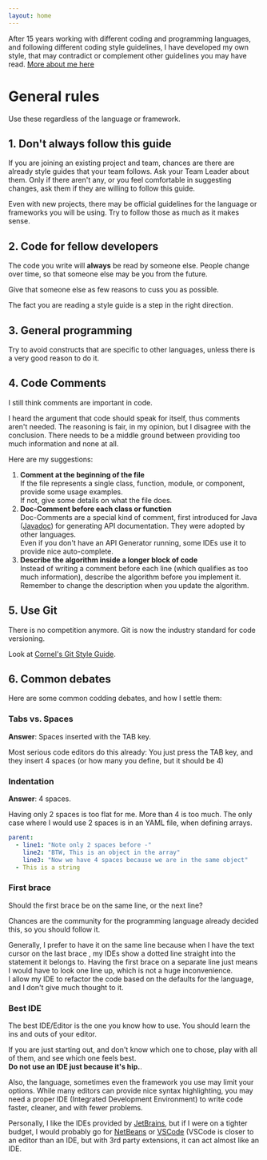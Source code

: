 ```yaml
---
layout: home
---
```


After 15 years working with different coding and programming languages, and following different coding style guidelines,
I have developed my own style, that may contradict or complement other guidelines you may have read. 
[More about me here](about) 

General rules
=============

Use these regardless of the language or framework.

1\. Don't always follow this guide
----------------------------------
If you are joining an existing project and team, chances are there are already style guides that your team follows.
Ask your Team Leader about them. Only if there aren't any, or you feel comfortable in suggesting changes, 
ask them if they are willing to follow this guide.

Even with new projects, there may be official guidelines for the language or frameworks you will be using. Try to follow those as much as it makes sense.


2\. Code for fellow developers
------------------------------
The code you write will **always** be read by someone else. People change over time, so that someone else may be you from the future.

Give that someone else as few reasons to cuss you as possible. 

The fact you are reading a style guide is a step in the right direction.


3\. General programming
-----------------------
Try to avoid constructs that are specific to other languages, unless there is a very good reason to do it.

4\. Code Comments
-----------------
I still think comments are important in code. 

I heard the argument that code should speak for itself, thus comments aren't needed. The reasoning is fair, in my opinion, but I disagree with the conclusion. There needs to be a middle ground between providing too much information and none at all. 

Here are my suggestions:

1. **Comment at the beginning of the file**  
If the file represents a single class, function, module, or component, provide some usage examples.  
If not, give some details on what the file does.
2. **Doc-Comment before each class or function**  
Doc-Comments are a special kind of comment, first introduced for Java ([Javadoc](https://en.wikipedia.org/wiki/Javadoc)) for generating API documentation. They were adopted by other languages.  
Even if you don't have an API Generator running, some IDEs use it to provide nice auto-complete.
3. **Describe the algorithm inside a longer block of code**  
Instead of writing a comment before each line (which qualifies as too much information), describe the algorithm before you implement it. Remember to change the description when you update the algorithm.


5\. Use Git
-----------
There is no competition anymore. Git is now the industry standard for code versioning. 

Look at [Cornel's Git Style Guide](guides/git).

6\. Common debates
------------------

Here are some common codding debates, and how I settle them:

### Tabs vs. Spaces
**Answer**: Spaces inserted with the TAB key.

Most serious code editors do this already: You just press the TAB key, and they insert 4 spaces (or how many you define, but it should be 4)

### Indentation
**Answer**: 4 spaces.

Having only 2 spaces is too flat for me. More than 4 is too much.
The only case where I would use 2 spaces is in an YAML file, when defining arrays.

```yaml
parent:
  - line1: "Note only 2 spaces before -"
    line2: "BTW, This is an object in the array"
    line3: "Now we have 4 spaces because we are in the same object"
  - This is a string
```

### First brace
Should the first brace be on the same line, or the next line?

Chances are the community for the programming language already decided this, so you should follow it.
  
Generally, I prefer to have it on the same line because when I have the text cursor on the last brace , my IDEs show a dotted line straight into the statement it belongs to. Having the first brace on a separate line just means I would have to look one line up, which is not a huge inconvenience.  
I allow my IDE to refactor the code based on the defaults for the language, and I don't give much thought to it.

### Best IDE
The best IDE/Editor is the one you know how to use. You should learn the ins and outs of your editor. 

If you are just starting out, and don't know which one to chose, play with all of them, and see which one feels best.  
**Do not use an IDE just because it's hip.**.

Also, the language, sometimes even the framework you use may limit your options. While many editors can provide nice syntax highlighting, you may need a proper IDE (Integrated Development Environment) to write code faster, cleaner, and with fewer problems.

Personally, I like the IDEs provided by [JetBrains](https://www.jetbrains.com/), but if I were on a tighter budget, I would probably go for [NetBeans](https://netbeans.org/) or [VSCode](https://code.visualstudio.com/) (VSCode is closer to an editor than an IDE, but with 3rd party extensions, it can act almost like an IDE.